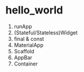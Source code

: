 # hello_world

1. runApp
2. (Stateful/Stateless)Widget
3. final & const
4. MaterialApp
5. Scaffold
6. AppBar
7. Container